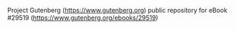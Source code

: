 Project Gutenberg (https://www.gutenberg.org) public repository for eBook #29519 (https://www.gutenberg.org/ebooks/29519)

